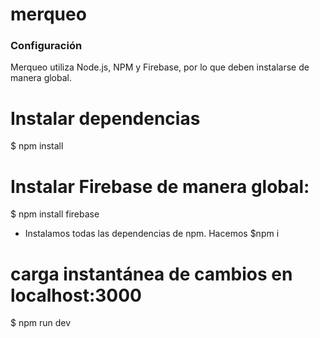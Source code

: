 # merqueo



### Configuración

Merqueo utiliza Node.js, NPM y Firebase, por lo que deben instalarse de manera global.

# Instalar dependencias
$ npm install

# Instalar Firebase de manera global:
$ npm install firebase

- Instalamos todas las dependencias de npm. Hacemos $npm i

# carga instantánea de cambios en localhost:3000
$ npm run dev




